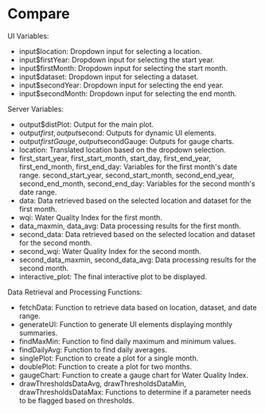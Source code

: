 # Compare

UI Variables:
- input$location: Dropdown input for selecting a location.
- input$firstYear: Dropdown input for selecting the start year.
- input$firstMonth: Dropdown input for selecting the start month.
- input$dataset: Dropdown input for selecting a dataset.
- input$secondYear: Dropdown input for selecting the end year.
- input$secondMonth: Dropdown input for selecting the end month.

Server Variables:
- output$distPlot: Output for the main plot.
- output$first, output$second: Outputs for dynamic UI elements.
- output$firstGauge, output$secondGauge: Outputs for gauge charts.
- location: Translated location based on the dropdown selection.
- first_start_year, first_start_month, start_day, first_end_year, first_end_month, first_end_day: Variables for the first month's date range.
second_start_year, second_start_month, second_end_year, second_end_month, second_end_day: Variables for the second month's date range.
- data: Data retrieved based on the selected location and dataset for the first month.
- wqi: Water Quality Index for the first month.
- data_maxmin, data_avg: Data processing results for the first month.
- second_data: Data retrieved based on the selected location and dataset for the second month.
- second_wqi: Water Quality Index for the second month.
- second_data_maxmin, second_data_avg: Data processing results for the second month.
- interactive_plot: The final interactive plot to be displayed.

Data Retrieval and Processing Functions:
- fetchData: Function to retrieve data based on location, dataset, and date range.
- generateUI: Function to generate UI elements displaying monthly summaries.
- findMaxMin: Function to find daily maximum and minimum values.
- findDailyAvg: Function to find daily averages.
- singlePlot: Function to create a plot for a single month.
- doublePlot: Function to create a plot for two months.
- gaugeChart: Function to create a gauge chart for Water Quality Index.
- drawThresholdsDataAvg, drawThresholdsDataMin, drawThresholdsDataMax: Functions to determine if a parameter needs to be flagged based on thresholds.
